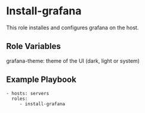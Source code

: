 Install-grafana
=========

This role installes and configures grafana on the host.

Role Variables
--------------

grafana-theme: theme of the UI (dark, light or system)

Example Playbook
----------------

    - hosts: servers
      roles:
         - install-grafana
